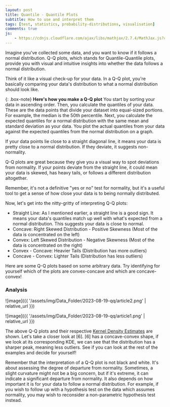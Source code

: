 ```yaml
---
layout: post
title: Quantile - Quantile Plots
subtitle: How to use and interpret them
tags: [test, statistics, probability-distributions, visualisation]
comments: true
js:
    - https://cdnjs.cloudflare.com/ajax/libs/mathjax/2.7.4/MathJax.js?config=TeX-MML-AM_CHTML
---
```



Imagine you've collected some data, and you want to know if it follows a normal distribution. Q-Q plots, which stands for Quantile-Quantile plots, provide you with visual and intuitive insights into whether the data follows a normal distribution. 

Think of it like a visual check-up for your data. In a Q-Q plot, you're basically comparing your data's distribution to what a normal distribution should look like.

{: .box-note}
**Here's how you make a Q-Q plot** You start by sorting your data in ascending order. Then, you calculate the quantiles of your data. 
These are the data points that divide your dataset into equal-sized portions. For example, the median is the 50th percentile. 
Next, you calculate the expected quantiles for a normal distribution with the same mean and standard deviation as your data.
You plot the actual quantiles from your data against the expected quantiles from the normal distribution on a graph.


If your data points lie close to a straight diagonal line, it means your data is pretty close to a normal distribution. If they deviate, it suggests non-normality.

Q-Q plots are great because they give you a visual way to spot deviations from normality. If your points deviate from the straight line, it could mean your data is skewed, has heavy tails, or follows a different distribution altogether.

Remember, it's not a definitive "yes or no" test for normality, but it's a useful tool to get a sense of how close your data is to being normally distributed.

Now, let's get into the nitty-gritty of interpreting Q-Q plots:

* Straight Line: As I mentioned earlier, a straight line is a good sign. It means your data's quantiles match up well with what's expected from a normal distribution. This suggests your data is close to normal.
* Concave: Right Skewed Distribution - Positive Skewness (Most of the data is concentrated on the left) 
* Convex: Left Skewed Distribution - Negative Skewness (Most of the data is concentrated on the right) 
* Convex - Concave: Heavier Tails (Distribution has more outliers)
* Concave - Convex: Lighter Tails (Distribution has less outliers) 

Here are some Q-Q plots based on some arbitrary data. Try identifying for yourself which of the plots are convex-concave and which are concave-convex! 

### Analysis

![image]({{ '/assets/img/Data_Folder/2023-08-19-qq/article2.png' | relative_url }})

![image]({{ '/assets/img/Data_Folder/2023-08-19-qq/article1.png' | relative_url }})

The above Q-Q plots and their respective [Kernel Density Estimates](https://jjo21.github.io/roadto100/2023-08-13-kde/) are shown. 
Let's take a closer look at [6]. [6] has a concave-convex shape, if we look at its corresponding KDE, we can see that the distribution
has a sharper peak, meaning less outliers. See if you can look at the rest of the examples and decide for yourself!

Remember that the interpretation of a Q-Q plot is not black and white. It's about assessing the degree of departure from normality. 
Sometimes, a slight curvature might not be a big concern, but if it's extreme, it can indicate a significant departure from normality. 
It also depends on how important it is for your data to follow a normal distribution. 
For example, if you wish to follow up with a hypothesis test on the data which assumes normality, you may wish to reconsider 
a non-parametric hypothesis test instead.

